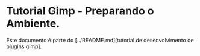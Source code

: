 # Tutorial Gimp - Preparando o Ambiente.

Este documento é parte do
[../README.md][tutorial de desenvolvimento de plugins gimp].

